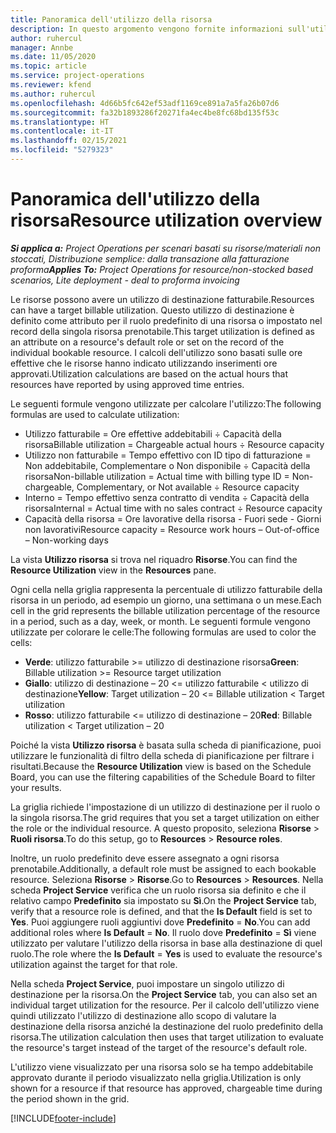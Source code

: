 ```yaml
---
title: Panoramica dell'utilizzo della risorsa
description: In questo argomento vengono fornite informazioni sull'utilizzo delle risorse in Project Operations.
author: ruhercul
manager: Annbe
ms.date: 11/05/2020
ms.topic: article
ms.service: project-operations
ms.reviewer: kfend
ms.author: ruhercul
ms.openlocfilehash: 4d66b5fc642ef53adf1169ce891a7a5fa26b07d6
ms.sourcegitcommit: fa32b1893286f20271fa4ec4be8fc68bd135f53c
ms.translationtype: HT
ms.contentlocale: it-IT
ms.lasthandoff: 02/15/2021
ms.locfileid: "5279323"
---
```

# <a name="resource-utilization-overview"></a><span data-ttu-id="8d84c-103">Panoramica dell'utilizzo della risorsa</span><span class="sxs-lookup"><span data-stu-id="8d84c-103">Resource utilization overview</span></span>

<span data-ttu-id="8d84c-104">_**Si applica a:** Project Operations per scenari basati su risorse/materiali non stoccati, Distribuzione semplice: dalla transazione alla fatturazione proforma_</span><span class="sxs-lookup"><span data-stu-id="8d84c-104">_**Applies To:** Project Operations for resource/non-stocked based scenarios, Lite deployment - deal to proforma invoicing_</span></span>

<span data-ttu-id="8d84c-105">Le risorse possono avere un utilizzo di destinazione fatturabile.</span><span class="sxs-lookup"><span data-stu-id="8d84c-105">Resources can have a target billable utilization.</span></span> <span data-ttu-id="8d84c-106">Questo utilizzo di destinazione è definito come attributo per il ruolo predefinito di una risorsa o impostato nel record della singola risorsa prenotabile.</span><span class="sxs-lookup"><span data-stu-id="8d84c-106">This target utilization is defined as an attribute on a resource's default role or set on the record of the individual bookable resource.</span></span> <span data-ttu-id="8d84c-107">I calcoli dell'utilizzo sono basati sulle ore effettive che le risorse hanno indicato utilizzando inserimenti ore approvati.</span><span class="sxs-lookup"><span data-stu-id="8d84c-107">Utilization calculations are based on the actual hours that resources have reported by using approved time entries.</span></span>

<span data-ttu-id="8d84c-108">Le seguenti formule vengono utilizzate per calcolare l'utilizzo:</span><span class="sxs-lookup"><span data-stu-id="8d84c-108">The following formulas are used to calculate utilization:</span></span>

  - <span data-ttu-id="8d84c-109">Utilizzo fatturabile = Ore effettive addebitabili ÷ Capacità della risorsa</span><span class="sxs-lookup"><span data-stu-id="8d84c-109">Billable utilization = Chargeable actual hours ÷ Resource capacity</span></span>
  - <span data-ttu-id="8d84c-110">Utilizzo non fatturabile = Tempo effettivo con ID tipo di fatturazione = Non addebitabile, Complementare o Non disponibile ÷ Capacità della risorsa</span><span class="sxs-lookup"><span data-stu-id="8d84c-110">Non-billable utilization = Actual time with billing type ID = Non-chargeable, Complementary, or Not available ÷ Resource capacity</span></span>
  - <span data-ttu-id="8d84c-111">Interno = Tempo effettivo senza contratto di vendita ÷ Capacità della risorsa</span><span class="sxs-lookup"><span data-stu-id="8d84c-111">Internal = Actual time with no sales contract ÷ Resource capacity</span></span>
  - <span data-ttu-id="8d84c-112">Capacità della risorsa = Ore lavorative della risorsa - Fuori sede - Giorni non lavorativi</span><span class="sxs-lookup"><span data-stu-id="8d84c-112">Resource capacity = Resource work hours – Out-of-office – Non-working days</span></span>

<span data-ttu-id="8d84c-113">La vista **Utilizzo risorsa** si trova nel riquadro **Risorse**.</span><span class="sxs-lookup"><span data-stu-id="8d84c-113">You can find the **Resource Utilization** view in the **Resources** pane.</span></span>

<span data-ttu-id="8d84c-114">Ogni cella nella griglia rappresenta la percentuale di utilizzo fatturabile della risorsa in un periodo, ad esempio un giorno, una settimana o un mese.</span><span class="sxs-lookup"><span data-stu-id="8d84c-114">Each cell in the grid represents the billable utilization percentage of the resource in a period, such as a day, week, or month.</span></span> <span data-ttu-id="8d84c-115">Le seguenti formule vengono utilizzate per colorare le celle:</span><span class="sxs-lookup"><span data-stu-id="8d84c-115">The following formulas are used to color the cells:</span></span>

  - <span data-ttu-id="8d84c-116">**Verde**: utilizzo fatturabile >= utilizzo di destinazione risorsa</span><span class="sxs-lookup"><span data-stu-id="8d84c-116">**Green**: Billable utilization >= Resource target utilization</span></span>
  - <span data-ttu-id="8d84c-117">**Giallo**: utilizzo di destinazione – 20 <= utilizzo fatturabile < utilizzo di destinazione</span><span class="sxs-lookup"><span data-stu-id="8d84c-117">**Yellow**: Target utilization – 20 <= Billable utilization < Target utilization</span></span>
  - <span data-ttu-id="8d84c-118">**Rosso**: utilizzo fatturabile <= utilizzo di destinazione – 20</span><span class="sxs-lookup"><span data-stu-id="8d84c-118">**Red**: Billable utilization < Target utilization – 20</span></span>

<span data-ttu-id="8d84c-119">Poiché la vista **Utilizzo risorsa** è basata sulla scheda di pianificazione, puoi utilizzare le funzionalità di filtro della scheda di pianificazione per filtrare i risultati.</span><span class="sxs-lookup"><span data-stu-id="8d84c-119">Because the **Resource Utilization** view is based on the Schedule Board, you can use the filtering capabilities of the Schedule Board to filter your results.</span></span>

<span data-ttu-id="8d84c-120">La griglia richiede l'impostazione di un utilizzo di destinazione per il ruolo o la singola risorsa.</span><span class="sxs-lookup"><span data-stu-id="8d84c-120">The grid requires that you set a target utilization on either the role or the individual resource.</span></span> <span data-ttu-id="8d84c-121">A questo proposito, seleziona **Risorse** > **Ruoli risorsa**.</span><span class="sxs-lookup"><span data-stu-id="8d84c-121">To do this setup, go to **Resources** > **Resource roles**.</span></span>

<span data-ttu-id="8d84c-122">Inoltre, un ruolo predefinito deve essere assegnato a ogni risorsa prenotabile.</span><span class="sxs-lookup"><span data-stu-id="8d84c-122">Additionally, a default role must be assigned to each bookable resource.</span></span> <span data-ttu-id="8d84c-123">Seleziona **Risorse** > **Risorse**.</span><span class="sxs-lookup"><span data-stu-id="8d84c-123">Go to **Resources** > **Resources**.</span></span> <span data-ttu-id="8d84c-124">Nella scheda **Project Service** verifica che un ruolo risorsa sia definito e che il relativo campo **Predefinito** sia impostato su **Sì**.</span><span class="sxs-lookup"><span data-stu-id="8d84c-124">On the **Project Service** tab, verify that a resource role is defined, and that the **Is Default** field is set to **Yes**.</span></span> <span data-ttu-id="8d84c-125">Puoi aggiungere ruoli aggiuntivi dove **Predefinito** = **No**.</span><span class="sxs-lookup"><span data-stu-id="8d84c-125">You can add additional roles where **Is Default** = **No**.</span></span> <span data-ttu-id="8d84c-126">Il ruolo dove **Predefinito** = **Sì** viene utilizzato per valutare l'utilizzo della risorsa in base alla destinazione di quel ruolo.</span><span class="sxs-lookup"><span data-stu-id="8d84c-126">The role where the **Is Default** = **Yes** is used to evaluate the resource's utilization against the target for that role.</span></span>

<span data-ttu-id="8d84c-127">Nella scheda **Project Service**, puoi impostare un singolo utilizzo di destinazione per la risorsa.</span><span class="sxs-lookup"><span data-stu-id="8d84c-127">On the **Project Service** tab, you can also set an individual target utilization for the resource.</span></span> <span data-ttu-id="8d84c-128">Per il calcolo dell'utilizzo viene quindi utilizzato l'utilizzo di destinazione allo scopo di valutare la destinazione della risorsa anziché la destinazione del ruolo predefinito della risorsa.</span><span class="sxs-lookup"><span data-stu-id="8d84c-128">The utilization calculation then uses that target utilization to evaluate the resource's target instead of the target of the resource's default role.</span></span>

<span data-ttu-id="8d84c-129">L'utilizzo viene visualizzato per una risorsa solo se ha tempo addebitabile approvato durante il periodo visualizzato nella griglia.</span><span class="sxs-lookup"><span data-stu-id="8d84c-129">Utilization is only shown for a resource if that resource has approved, chargeable time during the period shown in the grid.</span></span>


[!INCLUDE[footer-include](../includes/footer-banner.md)]